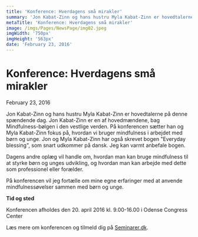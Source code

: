 ```yaml
---
title: 'Konference: Hverdagens små mirakler'
summary: 'Jon Kabat-Zinn og hans hustru Myla Kabat-Zinn er hovedtalerne på denne spændende dag.'
metaTitle: 'Konference: Hverdagens små mirakler'
image: /imgs/Pages/NewsPage/img02.jpeg
imgWidth: '750px'
imgHeight: '563px'
date: 'February 23, 2016'
---
```

# Konference: Hverdagens små mirakler
February 23, 2016

Jon Kabat-Zinn og hans hustru Myla Kabat-Zinn er hovedtalerne på denne spændende dag. Jon Kabat-Zinn er en af hovedmændene, bag Mindfulness-bølgen i den vestlige verden. På konferencen sætter han og Myla Kabat-Zinn fokus på, hvordan vi bruger mindfulness i arbejdet med børn og unge. Jon og Myla Kabat-Zinn har også skrevet bogen "Everyday blessing", som snart udkommer på dansk. Jeg kan varmt anbefale bogen.

Dagens andre oplæg vil handle om, hvordan man kan bruge mindfulness til at styrke børn og unges udvikling, og hvordan man kan arbejde med dette som professionel eller forælder.

På konferencen vil jeg fortælle om mine egne erfaringer med at anvende mindfulnessøvelser sammen med børn og unge.

**Tid og sted**

Konferencen afholdes den 20. april 2016 kl. 9.00-16.00 i Odense Congress Center

Læs mere om konferencen og tilmeld dig på [Seminarer.dk](http://seminarer.dk/arrangementer/jon-kabat-zinn-og-myla-kabat-zinn/).